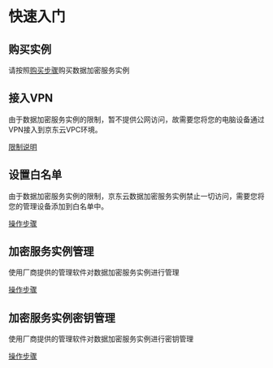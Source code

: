 # 快速入门

## 购买实例

请按照[购买步骤](../Pricing/Purchase-Process.md)购买数据加密服务实例

## 接入VPN

由于数据加密服务实例的限制，暂不提供公网访问，故需要您将您的电脑设备通过VPN接入到京东云VPC环境。

[限制说明](../Introduction/Restrictions.md)

## 设置白名单

由于数据加密服务实例的限制，京东云数据加密服务实例禁止一切访问，需要您将您的管理设备添加到白名单中。

[操作步骤](../Operation-Guide/White-List.md)

## 加密服务实例管理

使用厂商提供的管理软件对数据加密服务实例进行管理

[操作步骤](../Operation-Guide/Tass-Instance.md)

## 加密服务实例密钥管理

使用厂商提供的管理软件对数据加密服务实例进行密钥管理

[操作步骤](../Operation-Guide/Tass-Keys.md) 
